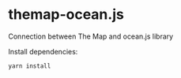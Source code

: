 # themap-ocean.js
Connection between The Map and ocean.js library

Install dependencies:
```bash
yarn install
```
